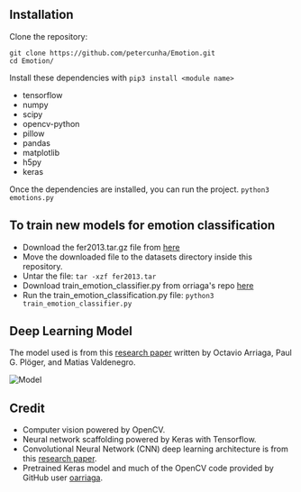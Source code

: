 ## Installation

Clone the repository:

```
git clone https://github.com/petercunha/Emotion.git
cd Emotion/
```

Install these dependencies with `pip3 install <module name>`

- tensorflow
- numpy
- scipy
- opencv-python
- pillow
- pandas
- matplotlib
- h5py
- keras

Once the dependencies are installed, you can run the project.
`python3 emotions.py`

## To train new models for emotion classification

- Download the fer2013.tar.gz file from [here](https://www.kaggle.com/c/challenges-in-representation-learning-facial-expression-recognition-challenge/data)
- Move the downloaded file to the datasets directory inside this repository.
- Untar the file:
  `tar -xzf fer2013.tar`
- Download train_emotion_classifier.py from orriaga's repo [here](https://github.com/oarriaga/face_classification/blob/master/src/train_emotion_classifier.py)
- Run the train_emotion_classification.py file:
  `python3 train_emotion_classifier.py`

## Deep Learning Model

The model used is from this [research paper](https://github.com/oarriaga/face_classification/blob/master/report.pdf) written by Octavio Arriaga, Paul G. Plöger, and Matias Valdenegro.

![Model](https://i.imgur.com/vr9yDaF.png?1)

## Credit

- Computer vision powered by OpenCV.
- Neural network scaffolding powered by Keras with Tensorflow.
- Convolutional Neural Network (CNN) deep learning architecture is from this [research paper](https://github.com/oarriaga/face_classification/blob/master/report.pdf).
- Pretrained Keras model and much of the OpenCV code provided by GitHub user [oarriaga](https://github.com/oarriaga).
